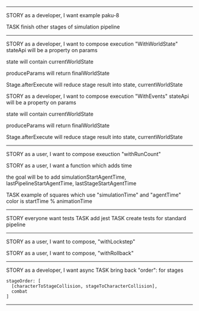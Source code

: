 ----

STORY as a developer, I want example
  paku-8

  TASK finish other stages of simulation pipeline

---

STORY as a developer, I want to compose execution "WithWorldState"
  stateApi will be a property on params
    
  state will contain
    currentWorldState

  produceParams will return 
    finalWorldState

  Stage.afterExecute
    will reduce stage result into state, currentWorldState

STORY as a developer, I want to compose execution "WithEvents"
    stateApi will be a property on params
    
  state will contain
    currentWorldState

  produceParams will return 
    finalWorldState

  Stage.afterExecute
    will reduce stage result into state, currentWorldState

---

STORY as a user, I want to compose exeuction "withRunCount"

STORY as a user, I want a function which adds time
  
  the goal will be to add simulationStartAgentTime, lastPipelineStartAgentTime, lastStageStartAgentTime

  TASK example of squares which use "simulationTime" and "agentTime"
    color is startTime % animationTime 

---

STORY everyone want tests
  TASK add jest
  TASK create tests for standard pipeline

---

STORY as a user, I want to compose, "withLockstep"

STORY as a user, I want to compose, "withRollback"

---

STORY as a developer, I want async
  TASK bring back "order": for stages

    stageOrder: [
      [characterToStageCollision, stageToCharacterCollision],
      combat
    ]

---

